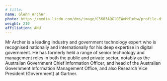 ```yaml
---
# title:
name: Glenn Archer
photo: https://media.licdn.com/dms/image/C5603AQGlOEWmMd1nbw/profile-displayphoto-shrink_800_800/0/1516454333650?e=2147483647&v=beta&t=-8nvNbIAAcOndPtjA8Wvw8OROi7mRvRgYxMWuHr304Q
weight: 210
affiliation: ANU
---
```


Mr Archer is a leading industry and government technology expert who is recognised nationally and internationally for his deep expertise in digital government. He has formerly held a range of senior technology and management roles in both the public and private sector, notably as the Australian Government Chief Information Officer, and head of the Australian Government Information Management Office, and also Research Vice President (Government) at Gartner.
